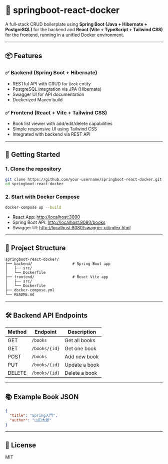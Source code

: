 # 🧪 springboot-react-docker

A full-stack CRUD boilerplate using **Spring Boot (Java + Hibernate + PostgreSQL)** for the backend and **React (Vite + TypeScript + Tailwind CSS)** for the frontend, running in a unified Docker environment.

---

## 📦 Features

### ✅ Backend (Spring Boot + Hibernate)

- RESTful API with CRUD for `Book` entity
- PostgreSQL integration via JPA (Hibernate)
- Swagger UI for API documentation
- Dockerized Maven build

### ✅ Frontend (React + Vite + Tailwind CSS)

- Book list viewer with add/edit/delete capabilities
- Simple responsive UI using Tailwind CSS
- Integrated with backend via REST API

---

## 🐳 Getting Started

### 1. Clone the repository

```bash
git clone https://github.com/your-username/springboot-react-docker.git
cd springboot-react-docker
```

### 2. Start with Docker Compose

```bash
docker-compose up --build
```

- React App: [http://localhost:3000](http://localhost:3000)
- Spring Boot API: [http://localhost:8080/books](http://localhost:8080/books)
- Swagger UI: [http://localhost:8080/swagger-ui/index.html](http://localhost:8080/swagger-ui/index.html)

---

## 📁 Project Structure

```
springboot-react-docker/
├── backend/                  # Spring Boot app
│   ├── src/
│   └── Dockerfile
├── frontend/                 # React Vite app
│   ├── src/
│   └── Dockerfile
├── docker-compose.yml
└── README.md
```

---

## 🛠 Backend API Endpoints

| Method | Endpoint      | Description   |
| ------ | ------------- | ------------- |
| GET    | `/books`      | Get all books |
| GET    | `/books/{id}` | Get one book  |
| POST   | `/books`      | Add new book  |
| PUT    | `/books/{id}` | Update a book |
| DELETE | `/books/{id}` | Delete a book |

---

## 📚 Example Book JSON

```json
{
  "title": "Spring入門",
  "author": "山田太郎"
}
```

---

## 📝 License

MIT
